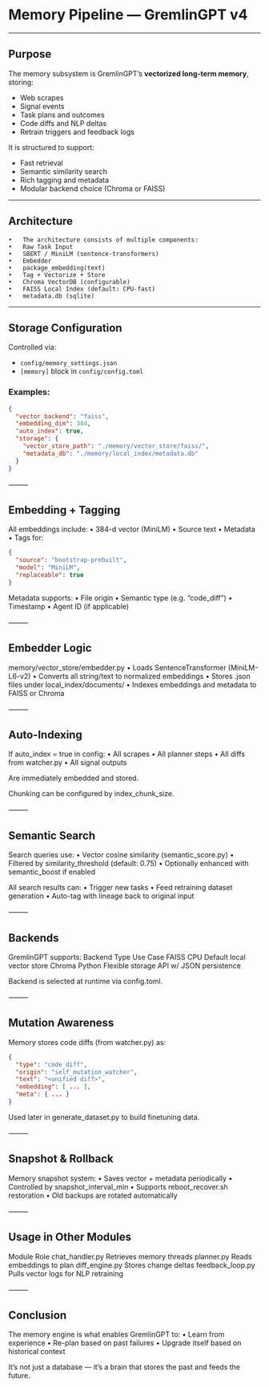 # Memory Pipeline — GremlinGPT v4

---

## Purpose

The memory subsystem is GremlinGPT’s **vectorized long-term memory**, storing:

- Web scrapes
- Signal events
- Task plans and outcomes
- Code diffs and NLP deltas
- Retrain triggers and feedback logs

It is structured to support:
- Fast retrieval
- Semantic similarity search
- Rich tagging and metadata
- Modular backend choice (Chroma or FAISS)

---

## Architecture

	•	The architecture consists of multiple components:
	•	Raw Task Input
	•	SBERT / MiniLM (sentence-transformers)
	•	Embedder
	•	package_embedding(text)
	•	Tag + Vectorize + Store
	•	Chroma VectorDB (configurable)
	•	FAISS Local Index (default: CPU-fast)
	•	metadata.db (sqlite)


---

## Storage Configuration

Controlled via:

- `config/memory_settings.json`
- `[memory]` block in `config/config.toml`

### Examples:
```json
{
  "vector_backend": "faiss",
  "embedding_dim": 384,
  "auto_index": true,
  "storage": {
    "vector_store_path": "./memory/vector_store/faiss/",
    "metadata_db": "./memory/local_index/metadata.db"
  }
}
```

⸻

## Embedding + Tagging

All embeddings include:
	•	384-d vector (MiniLM)
	•	Source text
	•	Metadata
	•	Tags for:
```json
{
  "source": "bootstrap-prebuilt",
  "model": "MiniLM",
  "replaceable": true
}
```

Metadata supports:
	•	File origin
	•	Semantic type (e.g. “code_diff”)
	•	Timestamp
	•	Agent ID (if applicable)

⸻

## Embedder Logic

memory/vector_store/embedder.py
	•	Loads SentenceTransformer (MiniLM-L6-v2)
	•	Converts all string/text to normalized embeddings
	•	Stores .json files under local_index/documents/
	•	Indexes embeddings and metadata to FAISS or Chroma

⸻

## Auto-Indexing

If auto_index = true in config:
	•	All scrapes
	•	All planner steps
	•	All diffs from watcher.py
	•	All signal outputs

Are immediately embedded and stored.

Chunking can be configured by index_chunk_size.

⸻

## Semantic Search

Search queries use:
	•	Vector cosine similarity (semantic_score.py)
	•	Filtered by similarity_threshold (default: 0.75)
	•	Optionally enhanced with semantic_boost if enabled

All search results can:
	•	Trigger new tasks
	•	Feed retraining dataset generation
	•	Auto-tag with lineage back to original input

⸻

## Backends

GremlinGPT supports:
Backend
Type
Use Case
FAISS
CPU
Default local vector store
Chroma
Python
Flexible storage API w/ JSON persistence

Backend is selected at runtime via config.toml.

⸻

## Mutation Awareness

Memory stores code diffs (from watcher.py) as:
```json
{
  "type": "code_diff",
  "origin": "self_mutation_watcher",
  "text": "<unified diff>",
  "embedding": [ ... ],
  "meta": { ... }
}
```
Used later in generate_dataset.py to build finetuning data.

⸻

## Snapshot & Rollback

Memory snapshot system:
	•	Saves vector + metadata periodically
	•	Controlled by snapshot_interval_min
	•	Supports reboot_recover.sh restoration
	•	Old backups are rotated automatically

⸻

## Usage in Other Modules

Module
Role
chat_handler.py
Retrieves memory threads
planner.py
Reads embeddings to plan
diff_engine.py
Stores change deltas
feedback_loop.py
Pulls vector logs for NLP retraining

⸻

## Conclusion

The memory engine is what enables GremlinGPT to:
	•	Learn from experience
	•	Re-plan based on past failures
	•	Upgrade itself based on historical context

It’s not just a database — it’s a brain that stores the past and feeds the future.
